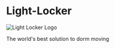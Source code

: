 # Light-Locker
![Light Locker Logo](https://ibb.co/5B946XG)

The world's best solution to dorm moving
